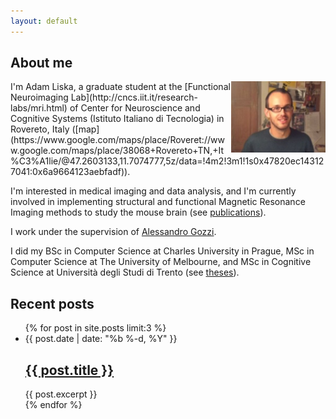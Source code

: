```yaml
---
layout: default
---
```


<h2>About me</h2>
<img src="images/adam_liska_photo.JPG" style="float: right; width: 30%">
I'm Adam Liska, a graduate student at the [Functional Neuroimaging
Lab](http://cncs.iit.it/research-labs/mri.html) of Center for Neuroscience and
Cognitive Systems (Istituto Italiano di Tecnologia) in 
Rovereto, Italy 
([map](https://www.google.com/maps/place/Roveret://www.google.com/maps/place/38068+Rovereto+TN,+It%C3%A1lie/@47.2603133,11.7074777,5z/data=!4m2!3m1!1s0x47820ec143127041:0x6a9664123aebfadf)).

I'm interested in medical imaging and data analysis, and I'm currently 
involved in implementing structural and functional Magnetic Resonance Imaging 
methods to study the mouse brain (see [publications](/publications)).

I work under the supervision of [Alessandro Gozzi](http://cncs.iit.it/people/iit-unitn/researcher/alessandro-gozzi.html).

I did my BSc in Computer Science at Charles University in Prague, MSc in
Computer Science at The University of Melbourne, and MSc in Cognitive 
Science at Università degli Studi di Trento (see [theses](/publications/#theses)).

<h2>Recent posts</h2>
<ul class="post-list">
    {% for post in site.posts limit:3 %}
        <li>
            <span class="post-meta">{{ post.date | date: "%b %-d, %Y" }}</span>
            <h2>
                <a class="post-link" href="{{ post.url | prepend: site.baseurl }}">{{ post.title }}</a>
            </h2>
            {{ post.excerpt }}
        </li>
    {% endfor %}
</ul>
